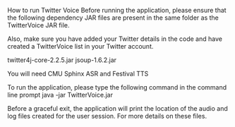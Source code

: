How to run Twitter Voice
Before running the application, please ensure that the following dependency JAR files are present in the same folder as the TwitterVoice JAR file.

Also, make sure you have added your Twitter details in the code and have created a TwitterVoice list in your Twitter account.

twitter4j-core-2.2.5.jar
jsoup-1.6.2.jar

You will need CMU Sphinx ASR and Festival TTS

To run the application, please type the following command in the command line prompt 
java -jar TwitterVoice.jar

Before a graceful exit, the application will print the location of the audio and log files created for the user session. For more details on these files.


